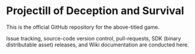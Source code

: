 # Projectill of Deception and Survival

This is the official GitHub repository for the above-titled game.

Issue tracking, source-code version control, pull-requests, SDK (binary distributable asset) releases, and Wiki documentation are conducted here.
